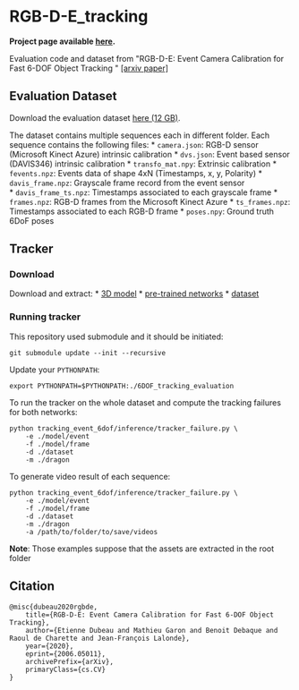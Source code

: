 # RGB-D-E_tracking
**Project page available [here](https://lvsn.github.io/rgbde_tracking).**

Evaluation code and dataset from "RGB-D-E: Event Camera Calibration for Fast 6-DOF Object Tracking
" [\[arxiv paper\]](http://arxiv.org/abs/2006.05011)


## Evaluation Dataset

Download the evaluation dataset [here (12 GB)](http://rachmaninoff.gel.ulaval.ca/static/rgbde_tracking/rgbde_dataset.zip).

The dataset contains multiple sequences each in different folder.
Each sequence contains the following files:
    * `camera.json`: RGB-D sensor (Microsoft Kinect Azure) intrinsic calibration
    * `dvs.json`: Event based sensor (DAVIS346) intrinsic calibration
    * `transfo_mat.npy`: Extrinsic calibration
    * `fevents.npz`: Events data of shape 4xN (Timestamps, x, y, Polarity) 
    * `davis_frame.npz`: Grayscale frame record from the event sensor    
    * `davis_frame_ts.npz`: Timestamps associated to each grayscale frame
    * `frames.npz`: RGB-D frames from the Microsoft Kinect Azure
    * `ts_frames.npz`: Timestamps associated to each RGB-D frame
    * `poses.npy`: Ground truth 6DoF poses

## Tracker

### Download

Download and extract:
    * [3D model](http://rachmaninoff.gel.ulaval.ca/static/6dofobjecttracking/dragon_model.tar.gz)
    * [pre-trained networks](http://rachmaninoff.gel.ulaval.ca/static/rgbde_tracking/rgbde_model.zip)
    * [dataset](http://rachmaninoff.gel.ulaval.ca/static/rgbde_tracking/rgbde_dataset.zip)

### Running tracker

This repository used submodule and it should be initiated:
```
git submodule update --init --recursive
```

Update your `PYTHONPATH`:
```
export PYTHONPATH=$PYTHONPATH:./6DOF_tracking_evaluation
```

To run the tracker on the whole dataset and compute the tracking failures for both networks:
```
python tracking_event_6dof/inference/tracker_failure.py \
    -e ./model/event
    -f ./model/frame
    -d ./dataset
    -m ./dragon
```

To generate video result of each sequence:
```
python tracking_event_6dof/inference/tracker_failure.py \
    -e ./model/event
    -f ./model/frame
    -d ./dataset
    -m ./dragon
    -a /path/to/folder/to/save/videos
```


**Note**: Those examples suppose that the assets are extracted in the root folder

## Citation

```
@misc{dubeau2020rgbde,
    title={RGB-D-E: Event Camera Calibration for Fast 6-DOF Object Tracking},
    author={Etienne Dubeau and Mathieu Garon and Benoit Debaque and Raoul de Charette and Jean-François Lalonde},
    year={2020},
    eprint={2006.05011},
    archivePrefix={arXiv},
    primaryClass={cs.CV}
}
```

